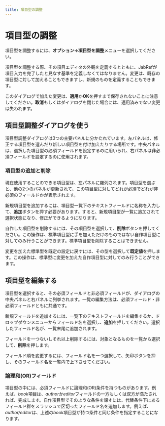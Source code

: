 ```yaml
---
title: 項目型の調整
---
```


# 項目型の調整

項目型を調整するには、**オプション→項目型を調整**メニューを選択してください。

項目型を調整する際、その項目エディタの外観を定義するとともに、JabRefが項目入力を完了したと見なす基準を定義しなくてはなりません。変更は、既存の項目型に対して加えることもできますし、新規のものを定義することもできます。

このダイアログで加えた変更は、**適用**か**OK**を押すまで保存されないことに注意してください。**取消**もしくはダイアログを閉じた場合には、適用済みでない変更は失われます。

## 項目型調整ダイアログを使う

項目型調整ダイアログは3つの主要パネルに分かたれています。左パネルは、修正する項目型を選んだり新しい項目型を付け加えたりする場所です。中央パネルは、選択した項目型の必須フィールドを設定するのに用いられ、右パネルは非必須フィールドを設定するのに使用されます。

### 項目型の追加と削除

現在使用することのできる項目型は、左パネルに羅列されます。項目型を選ぶと、他の2つのパネルが更新されて、この項目型に対してどれが必須でどれが非必須のフィールドかが表示されます。

新規項目型を追加するには、項目型一覧下のテキストフィールドに名称を入力して、**追加**ボタンを押す必要があります。すると、新規項目型が一覧に追加されて選択状態になり、修正ができるようになります。

自作した項目型を削除するには、その項目型を選択して、**削除**ボタンを押してください。この操作は、標準項目型に手を加えただけのものではない自作項目型に対してのみ行うことができます。標準項目型を削除することはできません。

変更を加えた標準型を既定の設定に戻すには、その型を選択して**既定値**を押します。この操作は、標準型に変更を加えた自作項目型に対してのみ行うことができます。

## 項目型を編集する

項目型を選択すると、その必須フィールドと非必須フィールドが、ダイアログの中央パネルと右パネルに列挙されます。一覧の編集方法は、必須フィールド・非必須フィールドともに共通です。

新規フィールドを追加するには、一覧下のテキストフィールドを編集するか、ドロップダウンメニューからフィールド名を選択し、**追加**を押してください。選択したフィールド名が、一覧末尾に追加されます。

フィールドを一つないしそれ以上削除するには、対象となるものを一覧から選択して、**削除**を押します。

フィールド順を変更するには、フィールド名を一つ選択して、矢印ボタンを押し、そのフィールド名を一覧内で上下させてください。

### 論理和(OR)フィールド

項目型の中には、必須フィールドに論理和(OR)条件を持つものがあります。例えば、*book*項目は、*author*か*editor*フィールドの一方もしくは双方が満たされれば、完成します。自作項目型でそのような条件を課すには、代替条件下にあるフィールド群をスラッシュで区切ったフィールド名を追加します。例えば、*author/editor*は、上述の*book*項目型が持つ条件と同じ条件を指定することになります。
